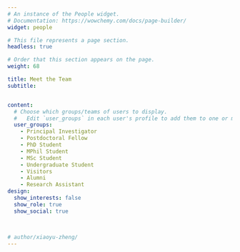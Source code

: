 ```yaml
---
# An instance of the People widget.
# Documentation: https://wowchemy.com/docs/page-builder/
widget: people

# This file represents a page section.
headless: true

# Order that this section appears on the page.
weight: 68

title: Meet the Team
subtitle:


content:
  # Choose which groups/teams of users to display.
  #   Edit `user_groups` in each user's profile to add them to one or more of these groups.
  user_groups:
    - Principal Investigator
    - Postdoctoral Fellow
    - PhD Student
    - MPhil Student
    - MSc Student
    - Undergraduate Student
    - Visitors
    - Alumni
    - Research Assistant
design:
  show_interests: false
  show_role: true
  show_social: true
 

  
# author/xiaoyu-zheng/
---
```

